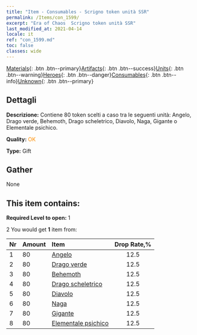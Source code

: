 ```yaml
---
title: "Item - Consumables - Scrigno token unità SSR"
permalink: /Items/con_1599/
excerpt: "Era of Chaos  Scrigno token unità SSR"
last_modified_at: 2021-04-14
locale: it
ref: "con_1599.md"
toc: false
classes: wide
---
```

 [Materials](/it/Items/){: .btn .btn--primary}[Artifacts](/it/Items/Artifacts/){: .btn .btn--success}[Units](/it/Items/Units/){: .btn .btn--warning}[Heroes](/it/Items/Heroes/){: .btn .btn--danger}[Consumables](/it/Items/Consumables/){: .btn .btn--info}[Unknown](/it/Items/Unknown/){: .btn .btn--primary}

## Dettagli
 **Descrizione:** Contiene 80 token scelti a caso tra le seguenti unità: Angelo, Drago verde, Behemoth, Drago scheletrico, Diavolo, Naga, Gigante o Elementale psichico.

 **Quality:** <span style="color: #FF8C00">OK</span>

 **Type:** Gift

## Gather

  None

## This item contains:

 **Required Level to open:** 1

 2 You would get **1** item  from:

  | Nr | Amount |     Item    | Drop Rate,% |
  |:---|:-------|:------------|:---------:|
  | 1 | 80 | [Angelo](/it/Items/unt_196/) | 12.5 | 
  | 2 | 80 | [Drago verde](/it/Items/unt_205/) | 12.5 | 
  | 3 | 80 | [Behemoth](/it/Items/unt_223/) | 12.5 | 
  | 4 | 80 | [Drago scheletrico](/it/Items/unt_214/) | 12.5 | 
  | 5 | 80 | [Diavolo](/it/Items/unt_232/) | 12.5 | 
  | 6 | 80 | [Naga](/it/Items/unt_240/) | 12.5 | 
  | 7 | 80 | [Gigante](/it/Items/unt_241/) | 12.5 | 
  | 8 | 80 | [Elementale psichico](/it/Items/unt_267/) | 12.5 | 
